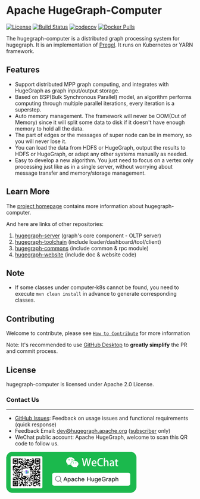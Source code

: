 # Apache HugeGraph-Computer

[![License](https://img.shields.io/badge/license-Apache%202-0E78BA.svg)](https://www.apache.org/licenses/LICENSE-2.0.html)
[![Build Status](https://github.com/apache/hugegraph-computer/actions/workflows/ci.yml/badge.svg)](https://github.com/apache/hugegraph-computer/actions/workflows/ci.yml)
[![codecov](https://codecov.io/gh/apache/incubator-hugegraph-computer/branch/master/graph/badge.svg)](https://codecov.io/gh/apache/incubator-hugegraph-computer)
[![Docker Pulls](https://img.shields.io/docker/pulls/hugegraph/hugegraph-computer)](https://hub.docker.com/repository/docker/hugegraph/hugegraph-computer)

The hugegraph-computer is a distributed graph processing system for hugegraph. It is an implementation of [Pregel](https://kowshik.github.io/JPregel/pregel_paper.pdf). It runs on Kubernetes or YARN framework.

## Features

- Support distributed MPP graph computing, and integrates with HugeGraph as graph input/output storage.
- Based on BSP(Bulk Synchronous Parallel) model, an algorithm performs computing through multiple parallel iterations, every iteration is a superstep.
- Auto memory management. The framework will never be OOM(Out of Memory) since it will split some data to disk if it doesn't have enough memory to hold all the data.
- The part of edges or the messages of super node can be in memory, so you will never lose it.
- You can load the data from HDFS or HugeGraph, output the results to HDFS or HugeGraph, or adapt any other systems manually as needed.
- Easy to develop a new algorithm. You just need to focus on a vertex only processing just like as in a single server, without worrying about message transfer and memory/storage management.

## Learn More

The [project homepage](https://hugegraph.apache.org/docs/) contains more information about hugegraph-computer.

And here are links of other repositories:
1. [hugegraph-server](https://github.com/apache/hugegraph) (graph's core component - OLTP server)
2. [hugegraph-toolchain](https://github.com/apache/hugegraph-toolchain) (include loader/dashboard/tool/client)
3. [hugegraph-commons](https://github.com/apache/hugegraph-commons) (include common & rpc module)
4. [hugegraph-website](https://github.com/apache/hugegraph-doc) (include doc & website code)

## Note

- If some classes under computer-k8s cannot be found, you need to execute `mvn clean install` in advance to generate corresponding classes.

## Contributing

Welcome to contribute, please see [`How to Contribute`](https://github.com/apache/hugegraph/blob/master/CONTRIBUTING.md) for more information

Note: It's recommended to use [GitHub Desktop](https://desktop.github.com/) to **greatly simplify** the PR and commit process.

## License

hugegraph-computer is licensed under Apache 2.0 License.

### Contact Us

---

 - [GitHub Issues](https://github.com/apache/incubator-hugegraph-computer/issues): Feedback on usage issues and functional requirements (quick response)
 - Feedback Email: [dev@hugegraph.apache.org](mailto:dev@hugegraph.apache.org) ([subscriber](https://hugegraph.apache.org/docs/contribution-guidelines/subscribe/) only)
 - WeChat public account: Apache HugeGraph, welcome to scan this QR code to follow us.

 <img src="https://github.com/apache/incubator-hugegraph-doc/blob/master/assets/images/wechat.png?raw=true" alt="QR png" width="350"/>

